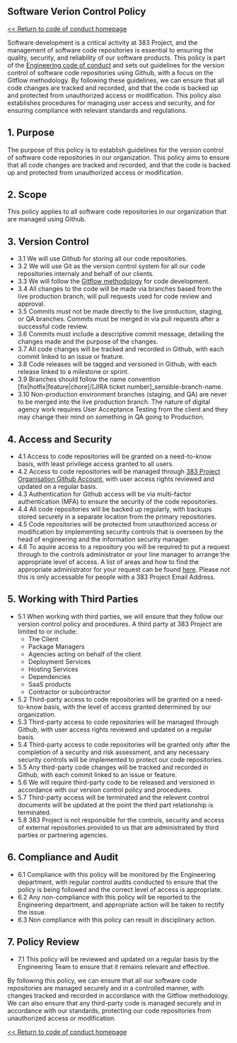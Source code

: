 ## Software Verion Control Policy

[<< Return to code of conduct homepage](https://github.com/383Project/engineering-code-of-conduct)

Software development is a critical activity at 383 Project, and the management of software code repositories is essential to ensuring the quality, security, and reliability of our software products. This policy is part of the [Engineering code of conduct](https://github.com/383Project/engineering-code-of-conduct) and sets out guidelines for the version control of software code repositories using Github, with a focus on the Gitflow methodology. By following these guidelines, we can ensure that all code changes are tracked and recorded, and that the code is backed up and protected from unauthorized access or modification. This policy also establishes procedures for managing user access and security, and for ensuring compliance with relevant standards and regulations.

## 1. Purpose
The purpose of this policy is to establish guidelines for the version control of software code repositories in our organization. This policy aims to ensure that all code changes are tracked and recorded, and that the code is backed up and protected from unauthorized access or modification.

## 2. Scope
This policy applies to all software code repositories in our organization that are managed using Github.

## 3. Version Control
- 3.1 We will use Github for storing all our code repositories.
- 3.2 We will use Git as the version control system for all our code repositories internaly and behalf of our clients.
- 3.3 We will follow the [Gitflow methodology](https://www.atlassian.com/git/tutorials/comparing-workflows/gitflow-workflow) for code development.
- 3.4 All changes to the code will be made via branches based from the live production branch, will pull requests used for code review and approval.
- 3.5 Commits must not be made directly to the live production, staging, or QA branches. Commits must be merged in via pull requests after a successful code review.
- 3.6 Commits must include a descriptive commit message, detailing the changes made and the purpose of the changes.
- 3.7 All code changes will be tracked and recorded in Github, with each commit linked to an issue or feature.
- 3.8 Code releases will be tagged and versioned in Github, with each release linked to a milestone or sprint.
- 3.9 Branches should follow the name convention [fix|hotfix|feature|chore]/[JIRA ticket number]_sensible-branch-name.
- 3.10 Non-production environment branches (staging, and QA) are never to be merged into the live production branch. The nature of digital agency work requires User Acceptance Testing from the client and they may change their mind on something in QA going to Production.

## 4. Access and Security
- 4.1 Access to code repositories will be granted on a need-to-know basis, with least privilege access granted to all users.
- 4.2 Access to code repositories will be managed through [383 Project Organisation Github Account](https://docs.google.com/spreadsheets/d/1FMMUOr2p9ogBBPHKf4qSvZTrQyCUd1Z0cudHJ8x2KdA/edit?usp=sharing), with user access rights reviewed and updated on a regular basis.
- 4.3 Authentication for Github access will be via multi-factor authentication (MFA) to ensure the security of the code repositories.
- 4.4 All code repositories will be backed up regularly, with backups stored securely in a separate location from the primary repositories.
- 4.5 Code repositories will be protected from unauthorized access or modification by implementing security controls that is overseen by the head of engineering and the information security manager. 
- 4.6 To aquire access to a repository you will be required to put a request through to the controls administrator or your line manager to arrange the appropriate level of access. A list of areas and how to find the appropriate administrator for your request can be found [here](https://docs.google.com/spreadsheets/d/1cbUSEFtE3VcxBUt9587PltWOlWIFeKXmYr9UF9o1tf8/edit?usp=sharing). Please not this is only accessable for people with a 383 Project Email Address.

## 5. Working with Third Parties
- 5.1 When working with third parties, we will ensure that they follow our version control policy and procedures. A third party at 383 Project are limited to or include:
  - The Client
  - Package Managers
  - Agencies acting on behalf of the client
  - Deployment Services
  - Hosting Services
  - Dependencies
  - SaaS products
  - Contractor or subcontractor
- 5.2 Third-party access to code repositories will be granted on a need-to-know basis, with the level of access granted determined by our organization.
- 5.3 Third-party access to code repositories will be managed through Github, with user access rights reviewed and updated on a regular basis.
- 5.4 Third-party access to code repositories will be granted only after the completion of a security and risk assessment, and any necessary security controls will be implemented to protect our code repositories.
- 5.5 Any third-party code changes will be tracked and recorded in Github, with each commit linked to an issue or feature.
- 5.6 We will require third-party code to be released and versioned in accordance with our version control policy and procedures.
- 5.7 Third-party access will be terminated and the relevent control documents will be updated at the point the third part relationship is terminated.
- 5.8 383 Project is not responsible for the controls, security and access of external repositories provided to us that are administrated by third parties or partnering agencies.

## 6. Compliance and Audit
- 6.1 Compliance with this policy will be monitored by the Engineering department, with regular control audits conducted to ensure that the policy is being followed and the correct level of access is appropriate.
- 6.2 Any non-compliance with this policy will be reported to the Engineering department, and appropriate action will be taken to rectify the issue.
- 6.3 Non compliance with this policy can result in disciplinary action.

## 7. Policy Review
- 7.1 This policy will be reviewed and updated on a regular basis by the Engineering Team to ensure that it remains relevant and effective.

By following this policy, we can ensure that all our software code repositories are managed securely and in a controlled manner, with changes tracked and recorded in accordance with the Gitflow methodology. We can also ensure that any third-party code is managed securely and in accordance with our standards, protecting our code repositories from unauthorized access or modification.

[<< Return to code of conduct homepage](https://github.com/383Project/engineering-code-of-conduct)
